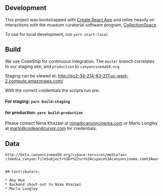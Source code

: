 ## Development

This project was bootstrapped with [Create React App](https://github.com/facebookincubator/create-react-app) and relies heavily on interactions with the museum curatorial software program, [CollectionSpace](https://wiki.collectionspace.org/).

To use for local development, run `yarn start:local`

## Build

We use CodeShip for continuous integration. The `master` branch correlates to our staging site, and `production` to `canyoncinema50.org`.

Staging can be viewed at: http://ec2-34-214-63-217.us-west-2.compute.amazonaws.com/

With the correct credentials the scripts run are:

#### For staging: `yarn build:staging`
#### for production: `yarn build:production`

Please contact Nima Khazaei at [nima@canyoncinema.com](mailto:nima@canyoncinema.com) or Marlo Longley at [marlo@codeandcursor.com](mailto:marlo@codeandcursor.com) for credentials.

## Data

```
http://beta.canyoncinema50.org/cspace-services/media?as=((media_canyon:filmSubject+%3D+%22urn%3Acspace%3Acanyoncinema.com%3Aworkauthorities%3Aname(work)%3Aitem%3Aname(17ReasonsWhy1533599384370)%2717%20Reasons%20Why%27%22+AND+media_common:typeList%2F*+%3D+%22film_still%22))&pgSz=3&wf_deleted=false


## Contributors:

* Amy Hua
* Backend shout-out to Nima Khazaei
* Marlo Longley
